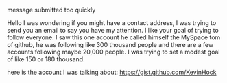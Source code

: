 message submitted too quickly


Hello I was wondering if you might have a contact address, I was trying to send you an email to say you have my attention. I like your goal of trying to follow everyone. I saw this one account he called himself the MySpace tom of github, he was following like 300 thousand people and there are a few accounts following maybe 20,000 people. I was trying to set a modest goal of like 150 or 180 thousand.


here is the account I was talking about:
https://gist.github.com/KevinHock
